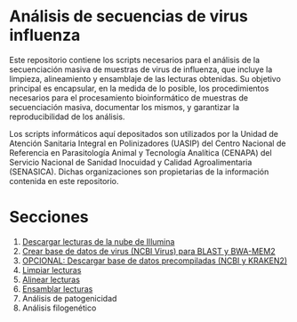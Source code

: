 # Análisis de secuencias de virus influenza
Este repositorio contiene los scripts necesarios para el análisis de la secuenciación masiva de muestras de virus de influenza, que incluye la limpieza, alineamiento y ensamblaje de las lecturas obtenidas. Su objetivo principal es encapsular, en la medida de lo posible, los procedimientos necesarios para el procesamiento bioinformático de muestras de secuenciación masiva, documentar los mismos, y garantizar la reproducibilidad de los análisis.  

Los scripts informáticos aquí depositados son utilizados por la Unidad de Atención Sanitaria Integral en Polinizadores (UASIP) del Centro Nacional de Referencia en Parasitología Animal y Tecnología Analítica (CENAPA) del Servicio Nacional de Sanidad Inocuidad y Calidad Agroalimentaria (SENASICA). Dichas organizaciones son propietarias de la información contenida en este repositorio.

# Secciones
1. [Descargar lecturas de la nube de Illumina](https://github.com/Procedimientos-UASIP/analisis_influenza/blob/main/CONTENT/01_descargar_datos_secuenciacion_illumina.md)
2. [Crear base de datos de virus (NCBI Virus) para BLAST y BWA-MEM2](https://github.com/Procedimientos-UASIP/analisis_influenza/blob/main/CONTENT/02_creaci%C3%B3n_base_de_datos.md)
3. [OPCIONAL: Descargar base de datos precompiladas (NCBI y KRAKEN2)]()
4. [Limpiar lecturas](https://github.com/Procedimientos-UASIP/analisis_influenza/blob/main/CONTENT/03_limpieza_lecturas.md)
5. [Alinear lecturas](https://github.com/Procedimientos-UASIP/analisis_influenza/blob/main/CONTENT/04_alineamientos_y_ensamble.md)
6. [Ensamblar lecturas](https://github.com/Procedimientos-UASIP/analisis_influenza/blob/main/CONTENT/05_ensambles.md)
7. Análisis de patogenicidad
8. Análisis filogenético
